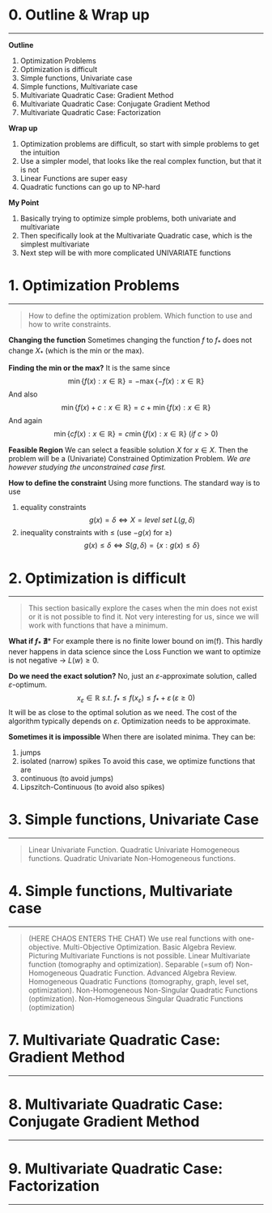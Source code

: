 # 0. Outline & Wrap up
---
**Outline**
1. Optimization Problems
2. Optimization is difficult
3. Simple functions, Univariate case
4. Simple functions, Multivariate case
5. Multivariate Quadratic Case: Gradient Method
6. Multivariate Quadratic Case: Conjugate Gradient Method
7. Multivariate Quadratic Case: Factorization

**Wrap up**
1. Optimization problems are difficult, so start with simple problems to get the intuition
2. Use a simpler model, that looks like the real complex function, but that it is not
3. Linear Functions are super easy
4. Quadratic functions can go up to NP-hard

**My Point**
1. Basically trying to optimize simple problems, both univariate and multivariate
2. Then specifically look at the Multivariate Quadratic case, which is the simplest multivariate
3. Next step will be with more complicated UNIVARIATE functions


# 1. Optimization Problems
---
> How to define the optimization problem.
> Which function to use and how to write constraints.

**Changing the function**
Sometimes changing the function $f$ to $f_*$ does not change $X_*$ (which is the min or the max).

**Finding the min or the max?**
It is the same since
$$\min\{f(x):x\in \mathbb{R}\}=-\max\{-f(x):x\in \mathbb{R}\}$$
And also
$$\min\{f(x)+c:x\in \mathbb{R}\}=c+\min\{f(x):x\in \mathbb{R}\}$$
And again
	$$\min\{cf(x):x\in \mathbb{R}\}=c\min\{f(x):x\in \mathbb{R}\}\ (if\  c>0)$$

**Feasible Region**
We can select a feasible solution $X$ for $x\in X$.
Then the problem will be a (Univariate) Constrained Optimization Problem.
*We are however studying the unconstrained case first.*

**How to define the constraint**
Using more functions.
The standard way is to use
1. equality constraints$$g(x)=\delta \iff X=level\ set\ L(g,\delta)$$
2. inequality constraints with $\leq$  (use $-g(x)$ for $\geq$)$$g(x)\leq\delta \iff S( g , \delta ) = \{ x : g ( x ) \leq\delta\}$$

# 2. Optimization is difficult
---
> This section basically explore the cases when the min does not exist or it is not possible to find it. Not very interesting for us, since we will work with functions that have a minimum.

**What if $f_*\ \nexists$***
For example there is no finite lower bound on im(f).
This hardly never happens in data science since the Loss Function we want to optimize is not negative -> $L(w)\geq 0$.

**Do we need the exact solution?**
No, just an $\varepsilon$-approximate solution, called $\varepsilon$-optimum.
$$x_\varepsilon\in\mathbb{R}\ s.t.\ f_*\leq f(x_\varepsilon)\leq f_*+\varepsilon\,(\varepsilon\geq0)$$
It will be as close to the optimal solution as we need.
The cost of the algorithm typically depends on $\varepsilon$.
Optimization needs to be approximate.

**Sometimes it is impossible**
When there are isolated minima. They can be:
1. jumps
2. isolated (narrow) spikes
To avoid this case, we optimize functions that are
1. continuous (to avoid jumps)
2. Lipszitch-Continuous (to avoid also spikes)





# 3. Simple functions, Univariate Case
---
> Linear Univariate Function.
> Quadratic Univariate Homogeneous functions.
> Quadratic Univariate Non-Homogeneous functions.



# 4. Simple functions, Multivariate case
---
> (HERE CHAOS ENTERS THE CHAT)
> We use real functions with one-objective.
> Multi-Objective Optimization.
> Basic Algebra Review.
> Picturing Multivariate Functions is not possible.
> Linear Multivariate function (tomography and optimization).
> Separable (=sum of) Non-Homogeneous Quadratic Function.
> Advanced Algebra Review.
> Homogeneous Quadratic Functions (tomography, graph, level set, optimization).
> Non-Homogeneous Non-Singular Quadratic Functions (optimization).
> Non-Homogeneous Singular Quadratic Functions (optimization)









# 7. Multivariate Quadratic Case: Gradient Method
---




# 8. Multivariate Quadratic Case: Conjugate Gradient Method
---





# 9. Multivariate Quadratic Case: Factorization
---

